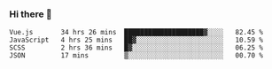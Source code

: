 ### Hi there 👋

<!--
**xin-code/Xin-code** is a ✨ _special_ ✨ repository because its `README.md` (this file) appears on your GitHub profile.

Here are some ideas to get you started:
<!--START_SECTION:waka-->
```text
Vue.js       34 hrs 26 mins  ████████████████████▓░░░░   82.45 % 
JavaScript   4 hrs 25 mins   ██▓░░░░░░░░░░░░░░░░░░░░░░   10.59 % 
SCSS         2 hrs 36 mins   █▓░░░░░░░░░░░░░░░░░░░░░░░   06.25 % 
JSON         17 mins         ▒░░░░░░░░░░░░░░░░░░░░░░░░   00.70 % 
```
<!--END_SECTION:waka-->

